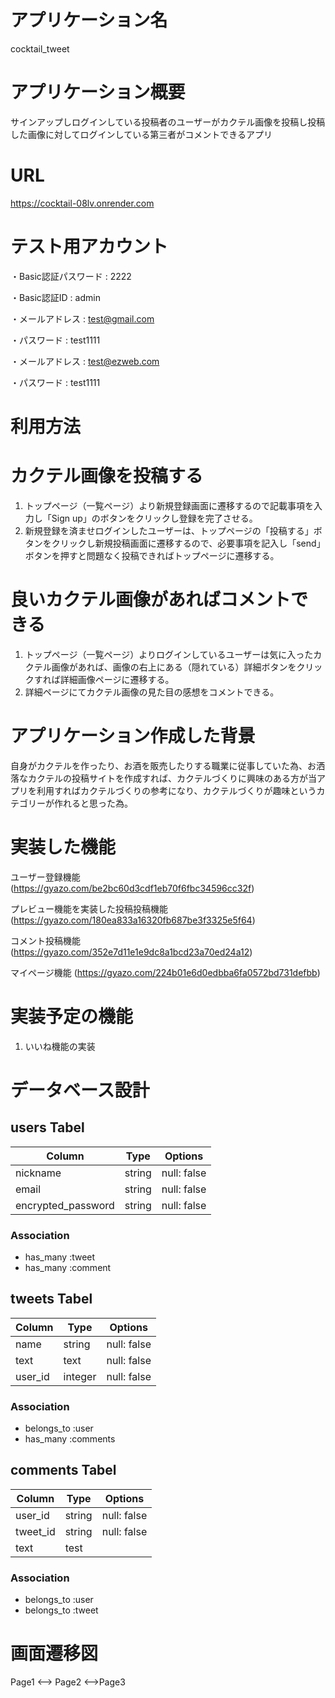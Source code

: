 # アプリケーション名
cocktail_tweet

# アプリケーション概要 
サインアップしログインしている投稿者のユーザーがカクテル画像を投稿し投稿した画像に対してログインしている第三者がコメントできるアプリ

# URL
https://cocktail-08lv.onrender.com

# テスト用アカウント
・Basic認証パスワード : 2222

・Basic認証ID : admin

・メールアドレス : test@gmail.com

・パスワード : test1111 

・メールアドレス : test@ezweb.com

・パスワード : test1111

# 利用方法

# カクテル画像を投稿する
1. トップページ（一覧ページ）より新規登録画面に遷移するので記載事項を入力し「Sign up」のボタンをクリックし登録を完了させる。
2. 新規登録を済ませログインしたユーザーは、トップページの「投稿する」ボタンをクリックし新規投稿画面に遷移するので、必要事項を記入し「send」ボタンを押すと問題なく投稿できればトップページに遷移する。

# 良いカクテル画像があればコメントできる
1. トップページ（一覧ページ）よりログインしているユーザーは気に入ったカクテル画像があれば、画像の右上にある（隠れている）詳細ボタンをクリックすれば詳細画像ページに遷移する。
2. 詳細ページにてカクテル画像の見た目の感想をコメントできる。

# アプリケーション作成した背景
自身がカクテルを作ったり、お酒を販売したりする職業に従事していた為、お洒落なカクテルの投稿サイトを作成すれば、カクテルづくりに興味のある方が当アプリを利用すればカクテルづくりの参考になり、カクテルづくりが趣味というカテゴリーが作れると思った為。

# 実装した機能
ユーザー登録機能  
(https://gyazo.com/be2bc60d3cdf1eb70f6fbc34596cc32f)

プレビュー機能を実装した投稿投稿機能 
(https://gyazo.com/180ea833a16320fb687be3f3325e5f64)

コメント投稿機能  
(https://gyazo.com/352e7d11e1e9dc8a1bcd23a70ed24a12)

マイページ機能
(https://gyazo.com/224b01e6d0edbba6fa0572bd731defbb)

# 実装予定の機能
1. いいね機能の実装

# データベース設計

## users Tabel

|  Column  |  Type  |   Options   |
|----------|--------|-------------|
| nickname | string | null: false |
| email    | string | null: false |
| encrypted_password | string | null: false |

### Association

- has_many :tweet
- has_many :comment

## tweets Tabel

|  Column  |  Type  |   Options   |
|----------|--------|-------------|
| name     | string | null: false |
| text     | text   | null: false |
| user_id  | integer | null: false |

### Association

- belongs_to :user
- has_many :comments

## comments Tabel

|  Column  |  Type  |   Options   |
|----------|--------|-------------|
| user_id     | string | null: false |
| tweet_id    | string | null: false |
| text  | test |  |

### Association

- belongs_to :user
- belongs_to :tweet

# 画面遷移図

Page1  <--> Page2 <-->Page3
